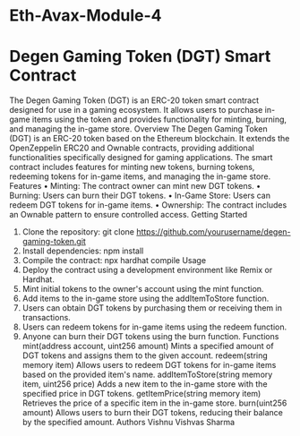 # Eth-Avax-Module-4
# Degen Gaming Token (DGT) Smart Contract
The Degen Gaming Token (DGT) is an ERC-20 token smart contract designed for use in a gaming ecosystem. It allows users to purchase in-game items using the token and provides functionality for minting, burning, and managing the in-game store.
Overview
The Degen Gaming Token (DGT) is an ERC-20 token based on the Ethereum blockchain. It extends the OpenZeppelin ERC20 and Ownable contracts, providing additional functionalities specifically designed for gaming applications. The smart contract includes features for minting new tokens, burning tokens, redeeming tokens for in-game items, and managing the in-game store.
Features
•	Minting: The contract owner can mint new DGT tokens.
•	Burning: Users can burn their DGT tokens.
•	In-Game Store: Users can redeem DGT tokens for in-game items.
•	Ownership: The contract includes an Ownable pattern to ensure controlled access.
Getting Started
1.	Clone the repository: git clone https://github.com/yourusername/degen-gaming-token.git
2.	Install dependencies: npm install
3.	Compile the contract: npx hardhat compile
Usage
1.	Deploy the contract using a development environment like Remix or Hardhat.
2.	Mint initial tokens to the owner's account using the mint function.
3.	Add items to the in-game store using the addItemToStore function.
4.	Users can obtain DGT tokens by purchasing them or receiving them in transactions.
5.	Users can redeem tokens for in-game items using the redeem function.
6.	Anyone can burn their DGT tokens using the burn function.
Functions
mint(address account, uint256 amount)
Mints a specified amount of DGT tokens and assigns them to the given account.
redeem(string memory item)
Allows users to redeem DGT tokens for in-game items based on the provided item's name.
addItemToStore(string memory item, uint256 price)
Adds a new item to the in-game store with the specified price in DGT tokens.
getItemPrice(string memory item)
Retrieves the price of a specific item in the in-game store.
burn(uint256 amount)
Allows users to burn their DGT tokens, reducing their balance by the specified amount.
Authors
Vishnu Vishvas Sharma
